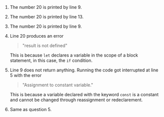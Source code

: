 1. The number 20 is printed by line 9. 
2. The number 20 is printed by line 13. 
3. The number 20 is printed by line 9. 
4. Line 20 produces an error 
   >"result is not defined"
   
   This is because ```let``` declares a variable in the scope of a block statement, in this case, the ```if``` condition. 
5. Line 9 does not return anything. Running the code got interrupted at line 5 with the error 
   >"Assignment to constant variable." 

   This is because a variable declared with the keyword ```const``` is a constant and cannot be changed through reassignment or redeclarement.  
6. 	Same as question 5. 

